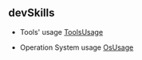 ## devSkills

* Tools' usage
[ToolsUsage](ToolsUsage/)

* Operation System usage
[OsUsage](OsUsage/)
